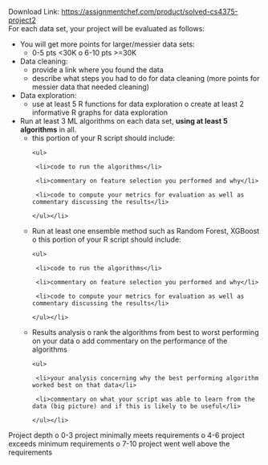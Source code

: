 Download Link: https://assignmentchef.com/product/solved-cs4375-project2
<br>
For each data set, your project will be evaluated as follows:

<ul>

 <li> You will get more points for larger/messier data sets:

  <ul>

   <li>0-5 pts &lt;30K o 6-10 pts &gt;=30K</li>

  </ul></li>

 <li> Data cleaning:

  <ul>

   <li>provide a link where you found the data</li>

   <li>describe what steps you had to do for data cleaning (more points for messier data that needed cleaning)</li>

  </ul></li>

 <li> Data exploration:

  <ul>

   <li>use at least 5 R functions for data exploration o create at least 2 informative R graphs for data exploration</li>

  </ul></li>

 <li> Run at least 3 ML algorithms on each data set, <strong>using at least 5 algorithms</strong> in all.

  <ul>

   <li>this portion of your R script should include:

    <ul>

     <li>code to run the algorithms</li>

     <li>commentary on feature selection you performed and why</li>

     <li>code to compute your metrics for evaluation as well as commentary discussing the results</li>

    </ul></li>

   <li> Run at least one ensemble method such as Random Forest, XGBoost o this portion of your R script should include:

    <ul>

     <li>code to run the algorithms</li>

     <li>commentary on feature selection you performed and why</li>

     <li>code to compute your metrics for evaluation as well as commentary discussing the results</li>

    </ul></li>

   <li> Results analysis o rank the algorithms from best to worst performing on your data o add commentary on the performance of the algorithms

    <ul>

     <li>your analysis concerning why the best performing algorithm worked best on that data</li>

     <li>commentary on what your script was able to learn from the data (big picture) and if this is likely to be useful</li>

    </ul></li>

  </ul></li>

</ul>

Project depth o 0-3 project minimally meets requirements o 4-6 project exceeds minimum requirements o 7-10 project went well above the requirements
